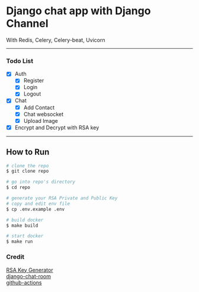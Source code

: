 # Django chat app with Django Channel

With Redis, Celery, Celery-beat, Uvicorn

---

### Todo List

- [x] Auth
  - [x] Register
  - [x] Login
  - [x] Logout
- [x] Chat
  - [x] Add Contact
  - [x] Chat websocket
  - [x] Upload Image
- [x] Encrypt and Decrypt with RSA key

---

## How to Run

```bash
# clone the repo
$ git clone repo

# go into repo's directory
$ cd repo

# generate your RSA Private and Public Key
# copy and edit env file
$ cp .env.example .env

# build docker
$ make build

# start docker
$ make run
```

### Credit

[RSA Key Generator](https://cryptotools.net/rsagen)  
[django-chat-room](https://github.com/twtrubiks/django-chat-room)  
[github-actions](https://viandwi24.medium.com/github-actions-sederhana-untuk-testing-dan-deploy-ke-server-vps-a43976cd6f46)  
